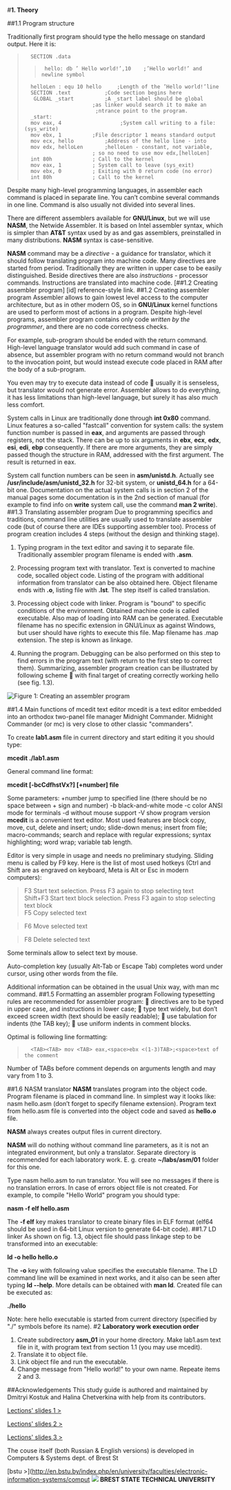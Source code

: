 
#**1. Theory** 

##1.1 Program structure  

Traditionally first program should type the hello message on standard output. Here it is: 

>		SECTION .data
>>		hello: db ’ Hello world!’,10 	;’Hello world!’ and newline symbol
>		helloLen : equ 10 hello 	;Length of the ’Hello world!’line
>		SECTION .text 			;Code section begins here 
>		 GLOBAL _start			;A _start label should be global
>					        ;as linker would search it to make an
>					         ;ntrance point to the program.
>		_start:
>		mov eax, 4 	                 ;System call writing to a file: (sys_write)  
>		mov ebx, 1			;File descriptor 1 means standard output  
>		mov ecx, hello			;Address of the hello line - into   
>		mov edx, helloLen 		;helloLen - constant, not variable,  
>				       		; so no need to use mov edx,[helloLen]
>		int 80h 			; Call to the kernel
>		mov eax, 1 			; System call to leave (sys_exit)
>		mov ebx, 0 			; Exiting with 0 return code (no error)
>		int 80h 			; Call to the kernel  

Despite many high-level programming languages, in assembler each command is placed
in separate line. You can’t combine several commands in one line. Command is also usually
not divided into several lines.

There are different assemblers available for **GNU/Linux**, but we will use **NASM**, the
Netwide Assembler. It is based on Intel assembler syntax, which is simpler than **AT&T**
syntax used by as and gas assemblers, preinstalled in many distributions.
**NASM** syntax is case-sensitive.  

**NASM** command may be a *directive* - a guidance for translator, which it should follow
translating program into machine code. Many directives are started from period. Traditionally
they are written in upper case to be easily distinguished. Beside directives there
are also *instructions* - processor commands. Instructions are translated into machine
code.
[##1.2 Creating assembler program] [id] reference-style link.
##1.2 Creating assembler program
Assembler allows to gain lowest level access to the computer architecture, but as in other
modern OS, so in **GNU/Linux** kernel functions are used to perform most of actions in a
program. Despite high-level programs, assembler program contains only code *written by
the programmer*, and there are no code correctness checks.

For example, sub-program should be ended with the return command. High-level
language translator would add such command in case of absence, but assembler program
with no return command would not branch to the invocation point, but would instead
execute code placed in RAM after the body of a sub-program.  

You even may try to execute data instead of code  usually it is senseless, but translator
would not generate error. Assembler allows to do everything, it has less limitations
than high-level language, but surely it has also much less comfort.

System calls in Linux are traditionally done through **int 0x80** command. Linux features
a so-called "fastcall" convention for system calls: the system function number is
passed in **eax**, and arguments are passed through registers, not the stack. There can be
up to six arguments in **ebx**, **ecx**, **edx**, **esi**, **edi**, **ebp** consequently. If there are more arguments,
they are simply passed though the structure in RAM, addressed with the first
argument. The result is returned in eax.  

System call function numbers can be seen in **asm/unistd.h**.
Actually see **/usr/include/asm/unistd_32.h** for 32-bit system, or **unistd_64.h** for a
64-bit one. Documentation on the actual system calls is in section 2 of the manual pages
some documentation is in the 2nd section of manual (for example to find info on **write**
system call, use the command **man 2 write**).
##1.3 Translating assembler program
Due to programming specifics and traditions, command line utilities are usually used to
translate assembler code (but of course there are IDEs supporting assembler too). Process
of program creation includes 4 steps (without the design and thinking stage).  

1. Typing program in the text editor and saving it to separate file. Traditionally assembler
program filename is ended with **.asm**.  

2. Processing program text with translator. Text is converted to machine code, socalled
object code. Listing of the program with additional information from translator
can be also obtained here. Object filename ends with **.o**, listing file with **.lst**.
The step itself is called translation.  

3. Processing object code with linker. Program is "bound" to specific conditions of
the environment. Obtained machine code is called executable. Also map of loading
into RAM can be generated. Executable filename has no specific extension in GNU/Linux as against Windows, but user should have rights to execute this file.
Map filename has .map extension. The step is known as linkage.  

4. Running the program. Debugging can be also performed on this step to find errors
in the program text (with return to the first step to correct them).
Summarizing, assembler program creation can be illustrated by following scheme 
with final target of creating correctly working hello (see fig. 1.3).    

![Figure 1: Creating an assembler program](Page1.jpg)    

##1.4 Main functions of mcedit text editor
mcedit is a text editor embedded into an orthodox two-panel file manager Midnight
Commander. Midnight Commander (or mc) is very close to other classic "commanders".

To create **lab1.asm** file in current directory and start editing it you should type:

**mcedit ./lab1.asm**

General command line format:

**mcedit [-bcCdfhstVx?] [+number] file**

Some parameters:
+number jump to specified line (there should be no space between + sign
and number)
-b black-and-white mode
-c color ANSI mode for terminals
-d without mouse support
-V show program version
**mcedit** is a convenient text editor. Most used features are block copy, move, cut, delete
and insert; undo; slide-down menus; insert from file; macro-commands; search and replace
with regular expressions; syntax highlighting; word wrap; variable tab length.

Editor is very simple in usage and needs no preliminary studying. Sliding menu is
called by F9 key. Here is the list of most used hotkeys (Ctrl and Shift are as engraved on
keyboard, Meta is Alt or Esc in modern computers):

>F3            Start text selection. Press F3 again to stop selecting text  
>Shift+F3      Start text block selection. Press F3 again to stop selecting text block  
>F5 	       Copy selected text

>F6			Move selected text

>F8 		Delete selected text  


Some terminals allow to select text by mouse.

Auto-completion key (usually Alt-Tab or Escape Tab) completes word under cursor,
using other words from the file.

Additional information can be obtained in the usual Unix way, with man mc command.
##1.5 Formatting an assembler program
Following typesetting rules are recommended for assembler program:
 directives are to be typed in upper case, and instructions in lower case;
 type text widely, but don’t exceed screen width (text should be easily readable);
 use tabulation for indents (the TAB key);
 use uniform indents in comment blocks.

Optimal is following line formatting:

>		<TAB><TAB> mov <TAB> eax,<space>ebx <(1-3)TAB>;<space>text of the comment
Number of TABs before comment depends on arguments length and may vary from
1 to 3.  

##1.6 NASM translator
**NASM** translates program into the object code. Program filename is placed in command
line. In simplest way it looks like: nasm hello.asm (don’t forget to specify filename
extension). Program text from hello.asm file is converted into the object code and saved
as **hello.o** file.

**NASM** always creates output files in current directory.

**NASM** will do nothing without command line parameters, as it is not an integrated
environment, but only a translator.
Separate directory is recommended for each laboratory work. E. g. create **~/labs/asm/01**
folder for this one.

Type nasm hello.asm to run translator. You will see no messages if there is no
translation errors. In case of errors object file is not created.
For example, to compile "Hello World" program you should type:

**nasm -f elf hello.asm**

The **-f elf** key makes translator to create binary files in ELF format (elf64 should
be used in 64-bit Linux version to generate 64-bit code).
##1.7 LD linker
As shown on fig. 1.3, object file should pass linkage step to be transformed into an
executable:

**ld -o hello hello.o**

The **-o** key with following value specifies the executable filename.
The LD command line will be examined in next works, and it also can be seen after
typing **ld --help**. More details can be obtained with **man ld**. Created file can be executed
as:

**./hello**

Note: here hello executable is started from current directory (specified by "./" symbols
before its name).
#2 **Laboratory work execution order**

1. Create subdirectory **asm_01** in your home directory. Make lab1.asm text file in it,
with program text from section 1.1 (you may use mcedit).
2. Translate it to object file.
3. Link object file and run the executable.
4. Change message from "Hello world!" to your own name. Repeate items 2 and 3.

##Acknowledgements
This study guide is authored and maintained by Dmitryi Kostuk and Halina Chetverkina with help from its contributors.

[Lections' slides 1 >](https://docs.google.com/file/d/0B2vjAZQkGvb5b2FrNU9JSlhRZzZyOUFuaFd6NkJaQQ/edit)

[Lections' slides 2 >](https://docs.google.com/file/d/0B2vjAZQkGvb5YTI3NzM1MmYtNzA2Yi00ZTMyLThiYjEtMjBkMjhlMjg1NjZl/edit)

[Lections' slides 3 >](https://docs.google.com/file/d/0B2vjAZQkGvb5d3NGRTlwZEpTUU9tdkpnTThYeG1GUQ/edit)

The couse itself (both Russian & English versions) is developed in Computers & Systems dept. of Brest St

[bstu >](http://en.bstu.by/index.php/en/university/faculties/electronic-information-systems/comput
![](http://en.bstu.by/images/logo.png)
**BREST STATE TECHNICAL UNIVERSITY**
